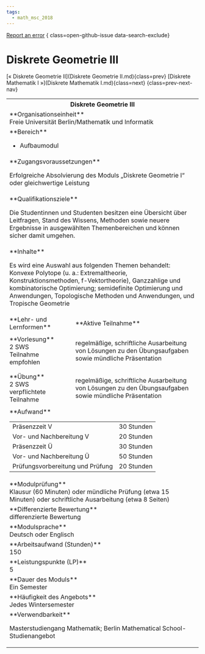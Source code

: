 ```yaml
---
tags:
  - math_msc_2018
---
```

[Report an error](https://github.com/SGSSGene/FUB-SUP/issues/new?title=Error%20in%20%22Diskrete%20Geometrie%20III%22&body=There%20seems%20to%20be%20an%20error%20in%20module%20%22Diskrete%20Geometrie%20III%22%2E%0A%0A%3CDescribe%20here%20a%20slightly%20more%20detailed%20description%20of%20what%20is%20wrong%3E&labels=bug)
{ class=open-github-issue data-search-exclude}

# Diskrete Geometrie III

[« Diskrete Geometrie II](Diskrete Geometrie II.md){class=prev}
[Diskrete Mathematik I »](Diskrete Mathematik I.md){class=next}
{class=prev-next-nav}

<table markdown id="moduledesc">
<tr markdown class="moduledesc_head"><th colspan="2">Diskrete Geometrie III </th></tr>
<tr markdown><td colspan="2">**Organisationseinheit**   <br>Freie Universität Berlin/Mathematik und Informatik</td></tr>

<tr markdown><td colspan="2">**Bereich**<br>


- Aufbaumodul

</td></tr>

<tr markdown><td colspan="2">**Zugangsvoraussetzungen** <br>

Erfolgreiche Absolvierung des Moduls „Diskrete Geometrie I“ oder gleichwertige
Leistung


</td></tr>
<tr markdown><td colspan="2">**Qualifikationsziele**    <br>

Die Studentinnen und Studenten besitzen eine Übersicht über Leitfragen,
Stand des Wissens, Methoden sowie neuere Ergebnisse in ausgewählten
Themenbereichen und können sicher damit umgehen.


</td></tr>
<tr markdown><td colspan="2">**Inhalte**                <br>

Es wird eine Auswahl aus folgenden Themen behandelt: Konvexe Polytope (u.
a.: Extremaltheorie, Konstruktionsmethoden, f-Vektortheorie), Ganzzahlige
und kombinatorische Optimierung; semidefinite Optimierung und Anwendungen,
Topologische Methoden und Anwendungen, und Tropische Geometrie


</td></tr>

<tr markdown><td>**Lehr- und Lernformen**</td><td>**Aktive Teilnahme**</td></tr>
<tr markdown><td> **Vorlesung** <br>2 SWS <br> Teilnahme empfohlen</td><td>

regelmäßige, schriftliche Ausarbeitung von Lösungen zu den Übungsaufgaben sowie mündliche Präsentation
</td></tr>
<tr markdown><td> **Übung** <br>2 SWS <br> verpflichtete Teilnahme</td><td>

regelmäßige, schriftliche Ausarbeitung von Lösungen zu den Übungsaufgaben sowie mündliche Präsentation
</td></tr>
<tr markdown><td colspan="2">**Aufwand**                <br>
<table class="aufwand_table">
<tr><td>Präsenzzeit V</td><td>30 Stunden</td></tr>
<tr><td>Vor- und Nachbereitung V</td><td>20 Stunden</td></tr>
<tr><td>Präsenzzeit Ü</td><td>30 Stunden</td></tr>
<tr><td>Vor- und Nachbereitung Ü</td><td>50 Stunden</td></tr>
<tr><td>Prüfungsvorbereitung und Prüfung</td><td>20 Stunden</td></tr>
</table>

</td></tr>
<tr markdown><td colspan="2">**Modulprüfung**             <br>Klausur (60 Minuten) oder mündliche Prüfung (etwa 15 Minuten) oder
schriftliche Ausarbeitung (etwa 8 Seiten)


</td></tr>
<tr markdown><td colspan="2">**Differenzierte Bewertung** <br>differenzierte Bewertung

</td></tr>
<tr markdown><td colspan="2">**Modulsprache**             <br>Deutsch oder Englisch</td></tr>
<tr markdown><td colspan="2">**Arbeitsaufwand (Stunden)** <br>150</td></tr>
<tr markdown><td colspan="2">**Leistungspunkte (LP)**     <br>5</td></tr>
<tr markdown><td colspan="2">**Dauer des Moduls**         <br>Ein Semester</td></tr>
<tr markdown><td colspan="2">**Häufigkeit des Angebots**  <br>Jedes Wintersemester</td></tr>
<tr markdown><td colspan="2">**Verwendbarkeit**           <br>

Masterstudiengang Mathematik; Berlin Mathematical School-Studienangebot


</td></tr>


</table>

